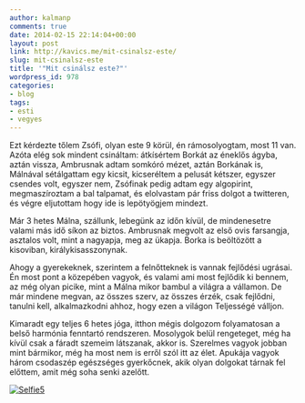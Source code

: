 ```yaml
---
author: kalmanp
comments: true
date: 2014-02-15 22:14:04+00:00
layout: post
link: http://kavics.me/mit-csinalsz-este/
slug: mit-csinalsz-este
title: '"Mit csinálsz este?"'
wordpress_id: 978
categories:
- blog
tags:
- esti
- vegyes
---
```


Ezt kérdezte tőlem Zsófi, olyan este 9 körül, én rámosolyogtam, most 11 van. Azóta elég sok mindent csináltam: átkísértem Borkát az éneklős ágyba, aztán vissza, Ambrusnak adtam somkóró mézet, aztán Borkának is, Málnával sétálgattam egy kicsit, kicseréltem a pelusát kétszer, egyszer csendes volt, egyszer nem, Zsófinak pedig adtam egy algopirint, megmaszíroztam a bal talpamat, és elolvastam pár friss dolgot a twitteren, és végre eljutottam hogy ide is lepötyögjem mindezt.

Már 3 hetes Málna, szállunk, lebegünk az időn kívül, de mindenesetre valami más idő síkon az biztos. Ambrusnak megvolt az első ovis farsangja, asztalos volt, mint a nagyapja, meg az ükapja. Borka is beöltözött a kisoviban, királykisasszonynak.

Ahogy a gyerekeknek, szerintem a felnőtteknek is vannak fejlődési ugrásai. Én most pont a közepében vagyok, és valami ami most fejlődik ki bennem, az még olyan picike, mint a Málna mikor bambul a világra a vállamon. De már mindene megvan, az összes szerv, az összes érzék, csak fejlődni, tanulni kell, alkalmazkodni ahhoz, hogy ezen a világon Teljességé válljon.

Kimaradt egy teljes 6 hetes jóga, itthon mégis dolgozom folyamatosan a belső harmónia fenntartó rendszeren. Mosolygok belül rengeteget, még ha kívül csak a fáradt szemeim látszanak, akkor is. Szerelmes vagyok jobban mint bármikor, még ha most nem is erről szól itt az élet. Apukája vagyok három csodaszép egészséges gyerkőcnek, akik olyan dolgokat tárnak fel előttem, amit még soha senki azelőtt.

[![Selfie5](http://kavics.me/wp-content/uploads/2014/02/IMG_3038.jpg)](http://kavics.me/wp-content/uploads/2014/02/IMG_3038.jpg)
